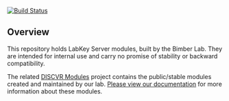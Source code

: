 [![Build Status](https://api.travis-ci.com/BimberLab/DiscvrLabKeyModules.svg)](https://travis-ci.com/BimberLab/DiscvrLabKeyModules)

## Overview

This repository holds LabKey Server modules, built by the Bimber Lab.  They are intended for internal use and carry no promise of stability or backward compatibility.

The related [DISCVR Modules](https://github.com/bimberlab/DiscvrLabKeyModules) project contains the public/stable modules created and maintained by our lab.  [Please view our documentation](https://bimberlab.github.io/DiscvrLabKeyModules/) for more information about these modules.